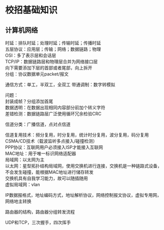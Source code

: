 # 校招基础知识
## 计算机网络
时延：排队时延；处理时延；传输时延；传播时延  
五层协议：应用层；传输；网络；数据链路；物理  
OSI：多了表示层和会话层   
TCP/IP：数据链路层和物理层合并为网络接口层  
向下需要添加下层的首部或者尾部，向上拆开  
分组：协议数据单元packet/报文
 
通信方式：单工，半双工，全双工 
带通调制：数字转模拟  

问题：  
封装成帧？分组添加首尾  
数据透明：在数据出现相同内容部分前加个转义字符  
差错检测：数据链路层广泛使用循环冗余检验CRC  

信道分类：广播信道，点对点信道 

信道复用技术：频分复用，时分复用，统计时分复用，波分复用，码分复用  
CSMA/CD技术（载波监听多点接入/碰撞检测）  
PPP协议：互联网用户必须接入ISP才能接入互联网  
MAC地址：用于唯一标识网络适配器  
局域网：以太网为主  
以太网：星型拓扑结构局域网，使用交换机进行连接，交换机是一种链路式设备，不会发生碰撞，能根据MAC地址进行储存转发  
交换机具有自我学习能力，故可以随插随用  
虚拟局域网：vlan  

IP数据报格式，地址编码方式，地址解析协议，网络控制报文协议，虚拟专用网，网络地主转换  

路由器的结构，路由器分组转发流程  

UDP和TCP，三次握手，四次挥手




